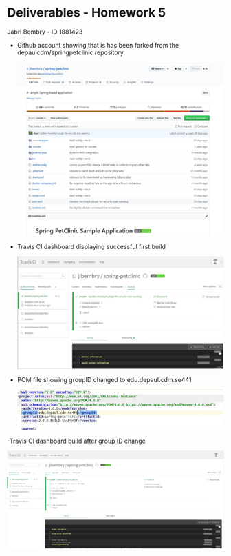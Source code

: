 # Deliverables - Homework 5

Jabri Bembry - ID 1881423



-  Github account showing that is has been forked from the depaulcdm/springpetclinic
repository.

   ![Screen Capture #1](images/spring-petclinic-fork.jpg)

- Travis CI dashboard displaying successful first build

  ![Screen Capture #2](images/travisCI-dashboard.jpg)


- POM file showing groupID changed to edu.depaul.cdm.se441

  ![Screen Capture #3](images/pom-groupID.jpg)

-Travis CI dashboard build after group ID change

  ![Screen Capture #3](images/travisCI-groupID-build.jpg)
